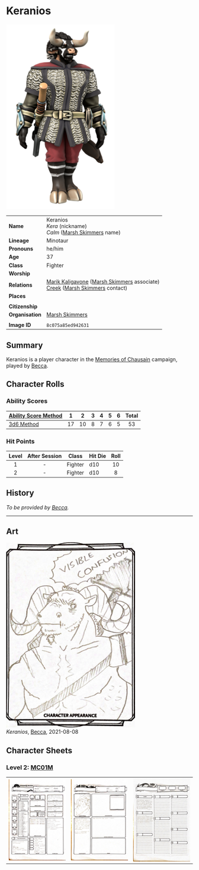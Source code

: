 # Keranios

<img src="https://raw.githubusercontent.com/jesskelsall/astarus-images/main/characters/portraits/8c075a85ed942631.png" height="500" />

|||
| --- | --- |
| **Name** | Keranios<br>*Kera* (nickname)<br>*Calm* ([Marsh Skimmers](../organisations/marsh-skimmers.md) name) | character.3
| **Lineage** | Minotaur |
| **Pronouns** | he/him |
| **Age** | 37 |
| **Class** | Fighter |
| **Worship** | |
| **Relations** | [Marik Kaligavone](marik-kaligavone.md) ([Marsh Skimmers](../organisations/marsh-skimmers.md) associate)<br>[Creek](creek.md) ([Marsh Skimmers](../organisations/marsh-skimmers.md) contact) |
| **Places** | |
|||
| **Citizenship** | |
| **Organisation** | [Marsh Skimmers](../organisations/marsh-skimmers.md) |
|||
| **Image ID** | `8c075a85ed942631` |

## Summary

Keranios is a player character in the [Memories of Chausain](../campaigns/C3-memories-of-chausain.md) campaign, played by [Becca](../players/becca.md).

## Character Rolls

### Ability Scores

| [Ability Score Method](../mechanics/ability-score-method/ability-score-method.md) | 1 | 2 | 3 | 4 | 5 | 6 | Total |
| --- |:---:|:---:|:---:|:---:|:---:|:---:|:---:|
| [3d6 Method](../mechanics/ability-score-method/3d6-method.md) | 17 | 10 | 8 | 7 | 6 | 5 | 53 |

### Hit Points

| Level | After Session | Class | Hit Die | Roll |
|:---:|:---:| --- | --- |:---:|
| 1 | - | Fighter | d10 | 10 |
| 2 | - | Fighter | d10 | 8 |

## History

*To be provided by [Becca](../players/becca.md).*

---

## Art

<img src="https://raw.githubusercontent.com/jesskelsall/astarus-images/main/art/13d7a37b45c77117.jpg" height="500" /><br>*Keranios*, [Becca](../players/becca.md), 2021-08-08

## Character Sheets

### Level 2: [MC01M](../sessions/MC01M.md)

||||
|:---:|:---:|:---:|
| <img src="https://raw.githubusercontent.com/jesskelsall/astarus-images/main/character-sheets/8c075a85ed942631-2-1.jpg" width="300" /> | <img src="https://raw.githubusercontent.com/jesskelsall/astarus-images/main/character-sheets/8c075a85ed942631-2-2.jpg" width="300" /> | <img src="https://raw.githubusercontent.com/jesskelsall/astarus-images/main/character-sheets/8c075a85ed942631-2-3.jpg" width="300" /> |
